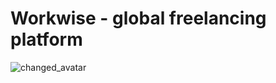 # Workwise - global freelancing platform

![changed_avatar](https://user-images.githubusercontent.com/54742054/184545266-c26758c2-683f-49a5-ac10-39415b7ad193.gif)
